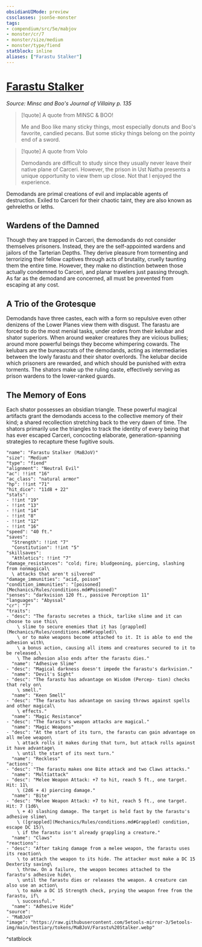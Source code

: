```yaml
---
obsidianUIMode: preview
cssclasses: json5e-monster
tags:
- compendium/src/5e/mabjov
- monster/cr/7
- monster/size/medium
- monster/type/fiend
statblock: inline
aliases: ["Farastu Stalker"]
---
```

# [Farastu Stalker](Mechanics\bestiary\fiend/farastu-stalker-mabjov.md)
*Source: Minsc and Boo's Journal of Villainy p. 135*  

> [!quote] A quote from MINSC & BOO!  
> 
> Me and Boo like many sticky things, most especially donuts and Boo's favorite, candied pecans. But some sticky things belong on the pointy end of a sword.

> [!quote] A quote from Volo  
> 
> Demodands are difficult to study since they usually never leave their native plane of Carceri. However, the prison in Ust Natha presents a unique opportunity to view them up close. Not that I enjoyed the experience.

Demodands are primal creations of evil and implacable agents of destruction. Exiled to Carceri for their chaotic taint, they are also known as gehreleths or leths.

## Wardens of the Damned

Though they are trapped in Carceri, the demodands do not consider themselves prisoners. Instead, they are the self-appointed wardens and jailors of the Tarterian Depths. They derive pleasure from tormenting and terrorizing their fellow captives through acts of brutality, cruelly taunting them the entire time. However, they make no distinction between those actually condemned to Carceri, and planar travelers just passing through. As far as the demodand are concerned, all must be prevented from escaping at any cost.

## A Trio of the Grotesque

Demodands have three castes, each with a form so repulsive even other denizens of the Lower Planes view them with disgust. The farastu are forced to do the most menial tasks, under orders from their kelubar and shator superiors. When around weaker creatures they are vicious bullies; around more powerful beings they become whimpering cowards. The kelubars are the bureaucrats of the demodands, acting as intermediaries between the lowly farastu and their shator overlords. The kelubar decide which prisoners are rewarded, and which should be punished with extra torments. The shators make up the ruling caste, effectively serving as prison wardens to the lower-ranked guards.

## The Memory of Eons

Each shator possesses an obsidian triangle. These powerful magical artifacts grant the demodands access to the collective memory of their kind; a shared recollection stretching back to the very dawn of time. The shators primarily use the triangles to track the identity of every being that has ever escaped Carceri, concocting elaborate, generation-spanning strategies to recapture these fugitive souls.

```statblock
"name": "Farastu Stalker (MaBJoV)"
"size": "Medium"
"type": "fiend"
"alignment": "Neutral Evil"
"ac": !!int "16"
"ac_class": "natural armor"
"hp": !!int "71"
"hit_dice": "11d8 + 22"
"stats":
- !!int "19"
- !!int "13"
- !!int "14"
- !!int "8"
- !!int "12"
- !!int "16"
"speed": "40 ft."
"saves":
  "Strength": !!int "7"
  "Constitution": !!int "5"
"skillsaves":
  "Athletics": !!int "7"
"damage_resistances": "cold; fire; bludgeoning, piercing, slashing from nonmagical\
  \ attacks that aren't silvered"
"damage_immunities": "acid, poison"
"condition_immunities": "[poisoned](Mechanics/Rules/conditions.md#Poisoned)"
"senses": "darkvision 120 ft., passive Perception 11"
"languages": "Abyssal"
"cr": "7"
"traits":
- "desc": "The farastu secretes a thick, tarlike slime and it can choose to use this\
    \ slime to secure enemies that it has [grappled](Mechanics/Rules/conditions.md#Grappled)\
    \ or to make weapons become attached to it. It is able to end the adhesion with\
    \ a bonus action, causing all items and creatures secured to it to be released.\
    \ The adhesion also ends after the farastu dies."
  "name": "Adhesive Slime"
- "desc": "Magical darkness doesn't impede the farastu's darkvision."
  "name": "Devil's Sight"
- "desc": "The farastu has advantage on Wisdom (Percep- tion) checks that rely on\
    \ smell."
  "name": "Keen Smell"
- "desc": "The farastu has advantage on saving throws against spells and other magical\
    \ effects."
  "name": "Magic Resistance"
- "desc": "The farastu's weapon attacks are magical."
  "name": "Magic Weapons"
- "desc": "At the start of its turn, the farastu can gain advantage on all melee weapon\
    \ attack rolls it makes during that turn, but attack rolls against it have advantage\
    \ until the start of its next turn."
  "name": "Reckless"
"actions":
- "desc": "The farastu makes one Bite attack and two Claws attacks."
  "name": "Multiattack"
- "desc": "Melee Weapon Attack: +7 to hit, reach 5 ft., one target. Hit: 11\
    \ (2d6 + 4) piercing damage."
  "name": "Bite"
- "desc": "Melee Weapon Attack: +7 to hit, reach 5 ft., one target. Hit: 7 (1d6\
    \ + 4) slashing damage. The target is held fast by the farastu's adhesive slime\
    \ ([grappled](Mechanics/Rules/conditions.md#Grappled) condition, escape DC 15)\
    \ if the farastu isn't already grappling a creature."
  "name": "Claws"
"reactions":
- "desc": "After taking damage from a melee weapon, the farastu uses its reaction\
    \ to attach the weapon to its hide. The attacker must make a DC 15 Dexterity saving\
    \ throw. On a failure, the weapon becomes attached to the farastu's adhesive hide\
    \ until the farastu dies or releases the weapon. A creature can also use an action\
    \ to make a DC 15 Strength check, prying the weapon free from the farastu, if\
    \ successful."
  "name": "Adhesive Hide"
"source":
- "MaBJoV"
"image": "https://raw.githubusercontent.com/5etools-mirror-3/5etools-img/main/bestiary/tokens/MaBJoV/Farastu%20Stalker.webp"
```
^statblock